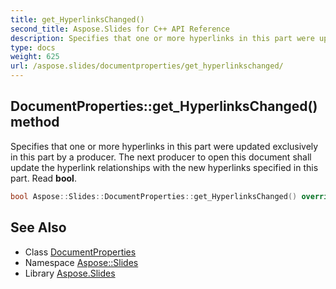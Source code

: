```yaml
---
title: get_HyperlinksChanged()
second_title: Aspose.Slides for C++ API Reference
description: Specifies that one or more hyperlinks in this part were updated exclusively in this part by a producer. The next producer to open this document shall update the hyperlink relationships with the new hyperlinks specified in this part. Read bool.
type: docs
weight: 625
url: /aspose.slides/documentproperties/get_hyperlinkschanged/
---
```

## DocumentProperties::get_HyperlinksChanged() method


Specifies that one or more hyperlinks in this part were updated exclusively in this part by a producer. The next producer to open this document shall update the hyperlink relationships with the new hyperlinks specified in this part. Read **bool**.

```cpp
bool Aspose::Slides::DocumentProperties::get_HyperlinksChanged() override
```

## See Also

* Class [DocumentProperties](../)
* Namespace [Aspose::Slides](../../)
* Library [Aspose.Slides](../../../)
